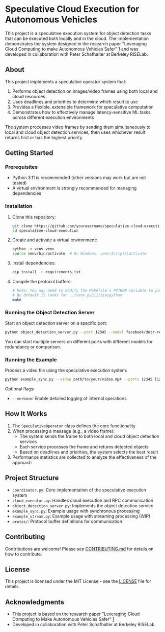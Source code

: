 # Speculative Cloud Execution for Autonomous Vehicles

This project is a speculative execution system for object detection tasks that can be executed both locally and in the cloud. The implementation demonstrates the system designed in the research paper "Leveraging Cloud Computing to make Autonomous Vehicles Safer" [1](https://pschafhalter.com/papers/2023-iros-cloud-av-safety.pdf) and was developed in collaboration with Peter Schafhalter at Berkeley RISELab.

## About

This project implements a speculative operator system that:

1. Performs object detection on images/video frames using both local and cloud resources
2. Uses deadlines and priorities to determine which result to use
3. Provides a flexible, extensible framework for speculative computation
4. Demonstrates how to effectively manage latency-sensitive ML tasks across different execution environments

The system processes video frames by sending them simultaneously to local and cloud object detection services, then uses whichever result returns first or has the highest priority.

## Getting Started

### Prerequisites

- Python 3.11 is recommended (other versions may work but are not tested)
- A virtual environment is strongly recommended for managing dependencies

### Installation

1. Clone this repository:
   ```bash
   git clone https://github.com/yourusername/speculative-cloud-execution.git
   cd speculative-cloud-execution
   ```

2. Create and activate a virtual environment:
   ```bash
   python -m venv venv
   source venv/bin/activate  # On Windows: venv\Scripts\activate
   ```

3. Install dependencies:
   ```bash
   pip install -r requirements.txt
   ```

4. Compile the protocol buffers:
   ```bash
   # Note: You may need to modify the Makefile's PYTHON variable to point to your virtual environment's Python interpreter
   # By default it looks for ../venv_py311/bin/python
   make
   ```

### Running the Object Detection Server

Start an object detection server on a specific port:

```bash
python object_detection_server.py --port 12345 --model facebook/detr-resnet-50
```

You can start multiple servers on different ports with different models for redundancy or comparison.

### Running the Example

Process a video file using the speculative execution system:

```bash
python example_sync.py --video path/to/your/video.mp4 --ports 12345 [12346 ...]
```

Optional flags:
- `--verbose`: Enable detailed logging of internal operations

## How It Works

1. The `SpeculativeOperator` class defines the core functionality
2. When processing a message (e.g., a video frame):
   - The system sends the frame to both local and cloud object detection services
   - Each service processes the frame and returns detected objects
   - Based on deadlines and priorities, the system selects the best result
3. Performance statistics are collected to analyze the effectiveness of the approach

## Project Structure

- `coordinator.py`: Core implementation of the speculative execution system
- `cloud_executor.py`: Handles cloud execution and RPC communication
- `object_detection_server.py`: Implements the object detection service
- `example_sync.py`: Example usage with synchronous processing
- `example_stream.py`: Example usage with streaming processing (WIP)
- `protos/`: Protocol buffer definitions for communication

## Contributing

Contributions are welcome! Please see [CONTRIBUTING.md](CONTRIBUTING.md) for details on how to contribute.

## License

This project is licensed under the MIT License - see the [LICENSE](LICENSE) file for details.

## Acknowledgments

- This project is based on the research paper "Leveraging Cloud Computing to Make Autonomous Vehicles Safer" [1](https://pschafhalter.com/papers/2023-iros-cloud-av-safety.pdf)
- Developed in collaboration with Peter Schafhalter at Berkeley RISELab